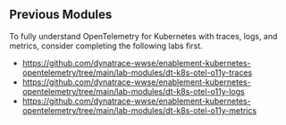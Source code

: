 ## Previous Modules

To fully understand OpenTelemetry for Kubernetes with traces, logs, and metrics, consider completing the following labs first.

- https://github.com/dynatrace-wwse/enablement-kubernetes-opentelemetry/tree/main/lab-modules/dt-k8s-otel-o11y-traces
- https://github.com/dynatrace-wwse/enablement-kubernetes-opentelemetry/tree/main/lab-modules/dt-k8s-otel-o11y-logs
- https://github.com/dynatrace-wwse/enablement-kubernetes-opentelemetry/tree/main/lab-modules/dt-k8s-otel-o11y-metrics